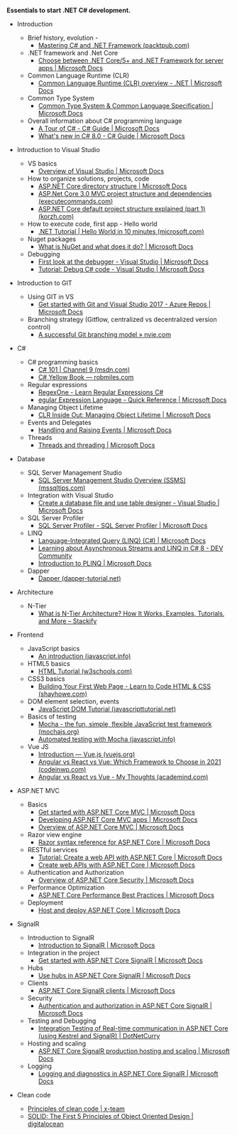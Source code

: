**Essentials to start .NET C# development.**

* Introduction
  * Brief history, evolution -  
    * [Mastering C# and .NET Framework (packtpub.com)](https://subscription.packtpub.com/book/application_development/9781785884375/1/ch01lvl1sec09/the-evolution-of-net)
  * .NET framework and .Net Core 
    * [Choose between .NET Core/5+ and .NET Framework for server apps | Microsoft Docs](https://docs.microsoft.com/en-us/dotnet/standard/choosing-core-framework-server)
  * Common Language Runtime (CLR) 
    * [Common Language Runtime (CLR) overview - .NET | Microsoft Docs](https://docs.microsoft.com/en-us/dotnet/standard/clr)
  * Common Type System  
    * [Common Type System & Common Language Specification | Microsoft Docs](https://docs.microsoft.com/en-us/dotnet/standard/common-type-system) 
  * Overall information about C# programming language 
    * [A Tour of C# - C# Guide | Microsoft Docs](https://docs.microsoft.com/en-us/dotnet/csharp/tour-of-csharp/)
    * [What's new in C# 8.0 - C# Guide | Microsoft Docs](https://docs.microsoft.com/en-us/dotnet/csharp/whats-new/csharp-8)
   
* Introduction to Visual Studio 
  * VS basics
    * [Overview of Visual Studio | Microsoft Docs](https://docs.microsoft.com/en-us/visualstudio/get-started/visual-studio-ide?view=vs-2019)
  * How to organize solutions, projects, code 
    * [ASP.NET Core directory structure | Microsoft Docs](https://docs.microsoft.com/en-us/aspnet/core/host-and-deploy/directory-structure?view=aspnetcore-3.1)
    * [ASP.Net Core 3.0 MVC project structure and dependencies (executecommands.com)](https://executecommands.com/asp-net-core-3-0-mvc-project-structure/)
    * [ASP.NET Core default project structure explained (part 1) (korzh.com)](https://korzh.com/blog/asp-net-core-project-structure-explained-part1)
  * How to execute code, first app - Hello world 
    * [.NET Tutorial | Hello World in 10 minutes (microsoft.com)](https://dotnet.microsoft.com/learn/dotnet/hello-world-tutorial/intro)
  * Nuget packages 
    * [What is NuGet and what does it do? | Microsoft Docs](https://docs.microsoft.com/en-us/nuget/what-is-nuget)
  * Debugging
    * [First look at the debugger - Visual Studio | Microsoft Docs](https://docs.microsoft.com/en-us/visualstudio/debugger/debugger-feature-tour?view=vs-2019)
    * [Tutorial: Debug C# code - Visual Studio | Microsoft Docs](https://docs.microsoft.com/en-us/visualstudio/get-started/csharp/tutorial-debugger?toc=%2Fvisualstudio%2Fdebugger%2Ftoc.json&view=vs-2019)

* Introduction to GIT 
  * Using GIT in VS  
    * [Get started with Git and Visual Studio 2017 - Azure Repos | Microsoft Docs](https://docs.microsoft.com/en-us/azure/devops/repos/git/gitquickstart?view=azure-devops&tabs=visual-studio) 
  * Branching strategy (Gitflow, centralized vs decentralized version control) 
    * [A successful Git branching model » nvie.com](https://nvie.com/posts/a-successful-git-branching-model/) 

* C# 
  * C# programming basics
    * [C# 101 | Channel 9 (msdn.com)](https://channel9.msdn.com/Series/CSharp-101/?WT.mc_id=Educationalcsharp-c9-scottha)
    * [C# Yellow Book — robmiles.com](https://www.robmiles.com/c-yellow-book/)
  * Regular expressions 
    * [RegexOne - Learn Regular Expressions C#](https://regexone.com/references/csharp)
    * [egular Expression Language - Quick Reference | Microsoft Docs](https://docs.microsoft.com/en-us/dotnet/standard/base-types/regular-expression-language-quick-reference)
  * Managing Object Lifetime 
    * [CLR Inside Out: Managing Object Lifetime | Microsoft Docs](https://docs.microsoft.com/en-us/archive/msdn-magazine/2007/november/clr-inside-out-managing-object-lifetime)
  * Events and Delegates 
    * [Handling and Raising Events | Microsoft Docs](https://docs.microsoft.com/en-us/dotnet/standard/events/) 
  * Threads 
    * [Threads and threading | Microsoft Docs](https://docs.microsoft.com/en-us/dotnet/standard/threading/threads-and-threading) 

* Database 
  * SQL Server Management Studio 
    * [SQL Server Management Studio Overview (SSMS) (mssqltips.com)](https://www.mssqltips.com/sqlservertutorial/9268/sql-server-management-studio-overview-ssms/)
  * Integration with Visual Studio 
    * [Create a database file and use table designer - Visual Studio | Microsoft Docs](https://docs.microsoft.com/en-us/visualstudio/data-tools/create-a-sql-database-by-using-a-designer?view=vs-2019) 
  * SQL Server Profiler 
    * [SQL Server Profiler - SQL Server Profiler | Microsoft Docs](https://docs.microsoft.com/en-us/sql/tools/sql-server-profiler/sql-server-profiler?view=sql-server-ver15)
  * LINQ 
    * [Language-Integrated Query (LINQ) (C#) | Microsoft Docs](https://docs.microsoft.com/en-us/dotnet/csharp/programming-guide/concepts/linq/)
    * [Learning about Asynchronous Streams and LINQ in C# 8 - DEV Community](https://dev.to/dotnet/learning-about-asynchronous-streams-and-linq-in-c-8-34fp)
    * [Introduction to PLINQ | Microsoft Docs](https://docs.microsoft.com/en-us/dotnet/standard/parallel-programming/introduction-to-plinq)
  * Dapper 
    * [Dapper (dapper-tutorial.net)](https://dapper-tutorial.net/dapper)

* Architecture 
  * N-Tier 
    * [What is N-Tier Architecture? How It Works, Examples, Tutorials, and More – Stackify](https://stackify.com/n-tier-architecture/)   
* Frontend 
  * JavaScript basics 
    * [An introduction (javascript.info)](https://javascript.info/getting-started)
  * HTML5 basics 
    * [HTML Tutorial (w3schools.com)](https://www.w3schools.com/HTML/)
  * CSS3 basics 
    * [Building Your First Web Page - Learn to Code HTML & CSS (shayhowe.com)](https://learn.shayhowe.com/html-css/building-your-first-web-page/)
  * DOM element selection, events 
    * [JavaScript DOM Tutorial (javascripttutorial.net)](https://www.javascripttutorial.net/javascript-dom/)
  * Basics of testing 
    * [Mocha - the fun, simple, flexible JavaScript test framework (mochajs.org)](https://mochajs.org/#getting-started)
    * [Automated testing with Mocha (javascript.info)](https://javascript.info/testing-mocha)
  * Vue JS 
    * [Introduction — Vue.js (vuejs.org)](https://vuejs.org/v2/guide/)
    * [Angular vs React vs Vue: Which Framework to Choose in 2021 (codeinwp.com)](https://www.codeinwp.com/blog/angular-vs-vue-vs-react/) 
    * [Angular vs React vs Vue - My Thoughts (academind.com)](https://academind.com/tutorials/angular-vs-react-vs-vue-my-thoughts/)

* ASP.NET MVC 
  * Basics 
    * [Get started with ASP.NET Core MVC | Microsoft Docs](https://docs.microsoft.com/en-us/aspnet/core/tutorials/first-mvc-app/start-mvc?view=aspnetcore-3.1&tabs=visual-studio)
    * [Developing ASP.NET Core MVC apps | Microsoft Docs](https://docs.microsoft.com/en-us/dotnet/architecture/modern-web-apps-azure/develop-asp-net-core-mvc-apps#deployment) 
    * [Overview of ASP.NET Core MVC | Microsoft Docs](https://docs.microsoft.com/en-us/aspnet/core/mvc/overview?view=aspnetcore-3.1)
  * Razor view engine 
    * [Razor syntax reference for ASP.NET Core | Microsoft Docs](https://docs.microsoft.com/en-us/aspnet/core/mvc/views/razor?view=aspnetcore-3.1)
  * RESTful services 
    * [Tutorial: Create a web API with ASP.NET Core | Microsoft Docs](https://docs.microsoft.com/en-us/aspnet/core/tutorials/first-web-api?view=aspnetcore-3.1&tabs=visual-studio)
    * [Create web APIs with ASP.NET Core | Microsoft Docs](https://docs.microsoft.com/en-us/aspnet/core/web-api/?view=aspnetcore-3.1)
  * Authentication and Authorization 
    * [Overview of ASP.NET Core Security | Microsoft Docs](https://docs.microsoft.com/en-us/aspnet/core/security/?view=aspnetcore-3.1)
  * Performance Optimization 
    * [ASP.NET Core Performance Best Practices | Microsoft Docs](https://docs.microsoft.com/en-us/aspnet/core/performance/performance-best-practices?view=aspnetcore-3.1)
  * Deployment 
    * [Host and deploy ASP.NET Core | Microsoft Docs](https://docs.microsoft.com/en-us/aspnet/core/host-and-deploy/?view=aspnetcore-3.1)

* SignalR 
  * Introduction to SignalR 
    * [Introduction to SignalR | Microsoft Docs](https://docs.microsoft.com/en-us/aspnet/signalr/overview/getting-started/introduction-to-signalr)
  * Integration in the project 
    * [Get started with ASP.NET Core SignalR | Microsoft Docs](https://docs.microsoft.com/en-us/aspnet/core/tutorials/signalr?tabs=visual-studio&view=aspnetcore-3.1)
  * Hubs 
    * [Use hubs in ASP.NET Core SignalR | Microsoft Docs](https://docs.microsoft.com/en-us/aspnet/core/signalr/hubs?view=aspnetcore-3.1)
  * Clients 
    * [ASP.NET Core SignalR clients | Microsoft Docs](https://docs.microsoft.com/en-us/aspnet/core/signalr/client-features?view=aspnetcore-3.1)
  * Security 
    * [Authentication and authorization in ASP.NET Core SignalR | Microsoft Docs](https://docs.microsoft.com/en-us/aspnet/core/signalr/authn-and-authz?view=aspnetcore-3.1)
  * Testing and Debugging 
    * [Integration Testing of Real-time communication in ASP.NET Core (using Kestrel and SignalR) | DotNetCurry](https://www.dotnetcurry.com/aspnet-core/1519/integration-testing-signalr-kestrel)
  * Hosting and scaling 
    * [ASP.NET Core SignalR production hosting and scaling | Microsoft Docs ](https://docs.microsoft.com/en-us/aspnet/core/signalr/scale?view=aspnetcore-3.1)
  * Logging 
    * [Logging and diagnostics in ASP.NET Core SignalR | Microsoft Docs](https://docs.microsoft.com/en-us/aspnet/core/signalr/diagnostics?view=aspnetcore-3.1)
 
* Clean code 
  * [Principles of clean code | x-team](https://x-team.com/blog/principles-clean-code/)
  * [SOLID: The First 5 Principles of Object Oriented Design | digitalocean ](https://www.digitalocean.com/community/conceptual_articles/s-o-l-i-d-the-first-five-principles-of-object-oriented-design)

 

